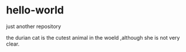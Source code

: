 # hello-world
just another repository

the durian cat is the cutest animal in the woeld ,although she is not very clear.
